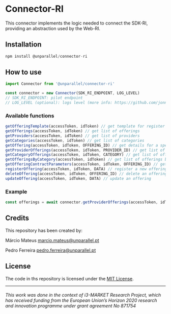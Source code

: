 # Connector-RI

This connector implements the logic needed to connect the SDK-RI, providing an abstraction used by the Web-RI.

## Installation

```javascript
npm install @unparallel/connector-ri
```

## How to use

```javascript
import Connector from '@unparallel/connector-ri'

const connector = new Connector(SDK_RI_ENDPOINT, LOG_LEVEL)
// SDK_RI_ENDPOINT: pilot endpoint
// LOG_LEVEL (optional): logs level (more info: https://github.com/jonnyreeves/js-logger)
```

### Available functions
```javascript
getOfferingTemplate(accessToken, idToken) // get template for register an offering
getOfferings(accessToken, idToken) // get list of offerings
getProviders(accessToken, idToken) // get list of providers
getCategories(accessToken, idToken) // get list of categories
getOffering(accessToken, idToken, OFFERING_ID) // get details for a specific offering
getProviderOfferings(accessToken, idToken, PROVIDER_ID) // get list of offerings from a provider
getCategoryOfferings(accessToken, idToken, CATEGORY) // get list of offering from a category
getOfferingsByCategory(accessToken, idToken) // get list of offerings by categories
getOfferingContractParameters(accessToken, idToken, OFFERING_ID) // get list of contract parameters from a specific category
registerOffering(accessToken, idToken, DATA) // register a new offering
deleteOffering(accessToken, idToken, OFFERING_ID) // delete an offering
updateOffering(accessToken, idToken, DATA) // update an offering
```

### Example

```javascript
const offerings = await connector.getProviderOfferings(accessToken, idToken, PROVIDER_ID)
```


## Credits
This repository has been created by:

Márcio Mateus [marcio.mateus@unparallel.pt](mailto:marcio.mateus@unparallel.pt)

Pedro Ferreira [pedro.ferreira@unparallel.pt](mailto:marcio.mateus@unparallel.pt)

## License
The code in ths repository is licensed under the [MIT License](https://opensource.org/licenses/MIT).

___
###### This work was done in the context of i3-MARKET Research Project, which has received funding from the European Union’s Horizon 2020 research and innovation programme under grant agreement No 871754
